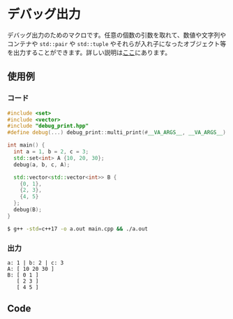 # デバッグ出力

デバッグ出力のためのマクロです。任意の個数の引数を取れて、数値や文字列やコンテナや `std::pair` や `std::tuple` やそれらが入れ子になったオブジェクト等を出力することができます。詳しい説明は[ここ](https://naskya.net/post/0002/)にあります。

## 使用例

### コード

```cpp
#include <set>
#include <vector>
#include "debug_print.hpp"
#define debug(...) debug_print::multi_print(#__VA_ARGS__, __VA_ARGS__)

int main() {
  int a = 1, b = 2, c = 3;
  std::set<int> A {10, 20, 30};
  debug(a, b, c, A);

  std::vector<std::vector<int>> B {
    {0, 1},
    {2, 3},
    {4, 5}
  };
  debug(B);
}
```

```sh
$ g++ -std=c++17 -o a.out main.cpp && ./a.out
```

### 出力

```
a: 1 | b: 2 | c: 3
A: [ 10 20 30 ]
B: [ 0 1 ]
   [ 2 3 ]
   [ 4 5 ]
```

## Code

<script src="https://gist.github.com/naskya/1e5e5cd269cfe16a76988378a60e2ca3.js"></script>
